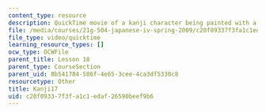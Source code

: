 ```yaml
---
content_type: resource
description: QuickTime movie of a kanji character being painted with a brush.
file: /media/courses/21g-504-japanese-iv-spring-2009/c20f09337f3fa1c1edaf26590beef9b6_Kanji17.mov
file_type: video/quicktime
learning_resource_types: []
ocw_type: OCWFile
parent_title: Lesson 18
parent_type: CourseSection
parent_uid: 8b541784-586f-4e65-3cee-4ca3df5330c8
resourcetype: Other
title: Kanji17
uid: c20f0933-7f3f-a1c1-edaf-26590beef9b6
---
```

